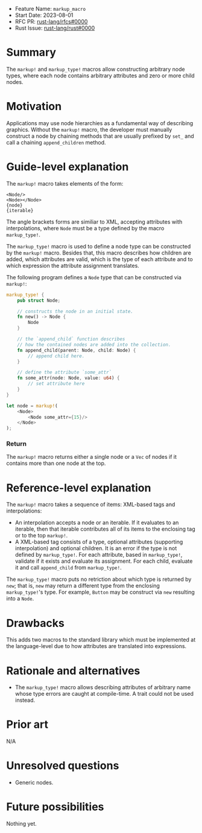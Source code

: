 - Feature Name: `markup_macro`
- Start Date: 2023-08-01
- RFC PR: [rust-lang/rfcs#0000](https://github.com/rust-lang/rfcs/pull/0000)
- Rust Issue: [rust-lang/rust#0000](https://github.com/rust-lang/rust/issues/0000)

# Summary
[summary]: #summary

The `markup!` and `markup_type!` macros allow constructing arbitrary node types, where each node contains arbitrary attributes and zero or more child nodes.

# Motivation
[motivation]: #motivation

Applications may use node hierarchies as a fundamental way of describing graphics. Without the `markup!` macro, the developer must manually construct a node by chaining methods that are usually prefixed by `set_` and call a chaining `append_children` method.

# Guide-level explanation
[guide-level-explanation]: #guide-level-explanation

The `markup!` macro takes elements of the form:

```plain
<Node/>
<Node></Node>
{node}
{iterable}
```

The angle brackets forms are similiar to XML, accepting attributes with interpolations, where `Node` must be a type defined by the macro `markup_type!`.

The `markup_type!` macro is used to define a node type can be constructed by the `markup!` macro. Besides that, this macro describes how children are added, which attributes are valid, which is the type of each attribute and to which expression the attribute assignment translates.

The following program defines a `Node` type that can be constructed via `markup!`:

```rust
markup_type! {
    pub struct Node;

    // constructs the node in an initial state.
    fn new() -> Node {
        Node
    }

    // the `append_child` function describes
    // how the contained nodes are added into the collection.
    fn append_child(parent: Node, child: Node) {
        // append child here.
    }

    // define the attribute `some_attr`
    fn some_attr(node: Node, value: u64) {
        // set attribute here
    }
}

let node = markup!(
    <Node>
        <Node some_attr={15}/>
    </Node>
);
```

### Return

The `markup!` macro returns either a single node or a `Vec` of nodes if it contains more than one node at the top.

# Reference-level explanation
[reference-level-explanation]: #reference-level-explanation

The `markup!` macro takes a sequence of items: XML-based tags and interpolations:

- An interpolation accepts a node or an iterable. If it evaluates to an iterable, then that iterable contributes all of its items to the enclosing tag or to the top `markup!`.
- A XML-based tag consists of a type, optional attributes (supporting interpolation) and optional children. It is an error if the type is not defined by `markup_type!`. For each attribute, based in `markup_type!`, validate if it exists and evaluate its assignment. For each child, evaluate it and call `append_child` from `markup_type!`.

The `markup_type!` macro puts no retriction about which type is returned by `new`; that is, `new` may return a different type from the enclosing `markup_type!`'s type. For example, `Button` may be construct via `new` resulting into a `Node`.

# Drawbacks
[drawbacks]: #drawbacks

This adds two macros to the standard library which must be implemented at the language-level due to how attributes are translated into expressions.

# Rationale and alternatives
[rationale-and-alternatives]: #rationale-and-alternatives

- The `markup_type!` macro allows describing attributes of arbitrary name whose type errors are caught at compile-time. A trait could not be used instead.

# Prior art
[prior-art]: #prior-art

N/A

# Unresolved questions
[unresolved-questions]: #unresolved-questions

- Generic nodes.

# Future possibilities
[future-possibilities]: #future-possibilities

Nothing yet.
